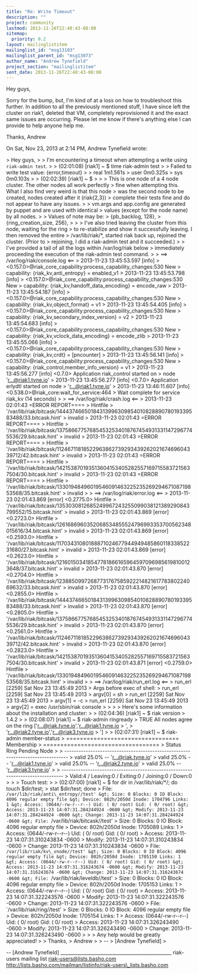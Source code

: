 ```yaml
---
title: "Re: Write Timeout"
description: ""
project: community
lastmod: 2013-11-26T22:48:43-08:00
sitemap:
  priority: 0.2
layout: mailinglistitem
mailinglist_id: "msg13103"
mailinglist_parent_id: "msg13073"
author_name: "Andrew Tynefield"
project_section: "mailinglistitem"
sent_date: 2013-11-26T22:48:43-08:00
---
```



Hey guys,

Sorry for the bump, but, I'm kind of at a loss on how to troubleshoot this
further. In addition to all the previously mentioned stuff, I have since
left the cluster on riak1, deleted that VM, completely reprovisioned it and
the exact same issues are occurring. Please let me know if there's anything
else I can provide to help anyone help me.

Thanks,
Andrew


On Sat, Nov 23, 2013 at 2:14 PM, Andrew Tynefield wrote:

&gt; Hey guys,
&gt;
&gt; I'm encountering a timeout when attempting a write using `riak-admin test`.
&gt;
&gt; (02:01:08) [riak1] ~ $ time riak-admin test
&gt;
&gt; Failed to write test value: {error,timeout}
&gt;
&gt; real 1m1.561s
&gt; user 0m0.325s
&gt; sys 0m0.103s
&gt;
&gt; (02:02:39) [riak1] ~ $
&gt;
&gt;
&gt; This is one node of a 4 node cluster. The other nodes all work perfectly
&gt; fine when attempting this. What I also find very weird is that this node
&gt; was the second node to be created, nodes created after it (riak{2,3})
&gt; complete their tests fine and do not appear to have any issues.
&gt;
&gt; vm.args and app.config are generated by puppet and are used with identical
&gt; values (except for the node name) by all nodes.
&gt;
&gt; Values of note may be:
&gt; {pb\_backlog, 128},
&gt; {ring\_creation\_size, 256},
&gt;
&gt;
&gt; I've also tried leaving the cluster from this node, waiting for the ring
&gt; to re-stabilize and show it successfully leaving. I then removed the entire
&gt; /var/lib/riak/\*, started riak back up, rejoined the cluster. (Prior to
&gt; rejoining, I did a riak-admin test and it succeeded.)
&gt;
&gt; I've provided a tail of all the logs within /var/log/riak below
&gt; immediately proceeding the execution of the riak-admin test command.
&gt;
&gt; ==&gt; /var/log/riak/console.log &lt;==
&gt; 2013-11-23 13:45:53.597 [info]
&gt; &lt;0.157.0&gt;@riak\_core\_capability:process\_capability\_changes:530 New
&gt; capability: {riak\_kv,anti\_entropy} = enabled\_v1
&gt; 2013-11-23 13:45:53.798 [info]
&gt; &lt;0.157.0&gt;@riak\_core\_capability:process\_capability\_changes:530 New
&gt; capability: {riak\_kv,handoff\_data\_encoding} = encode\_raw
&gt; 2013-11-23 13:45:54.187 [info]
&gt; &lt;0.157.0&gt;@riak\_core\_capability:process\_capability\_changes:530 New
&gt; capability: {riak\_kv,object\_format} = v1
&gt; 2013-11-23 13:45:54.405 [info]
&gt; &lt;0.157.0&gt;@riak\_core\_capability:process\_capability\_changes:530 New
&gt; capability: {riak\_kv,secondary\_index\_version} = v2
&gt; 2013-11-23 13:45:54.683 [info]
&gt; &lt;0.157.0&gt;@riak\_core\_capability:process\_capability\_changes:530 New
&gt; capability: {riak\_kv,vclock\_data\_encoding} = encode\_zlib
&gt; 2013-11-23 13:45:55.066 [info]
&gt; &lt;0.157.0&gt;@riak\_core\_capability:process\_capability\_changes:530 New
&gt; capability: {riak\_kv,crdt} = [pncounter]
&gt; 2013-11-23 13:45:56.141 [info]
&gt; &lt;0.157.0&gt;@riak\_core\_capability:process\_capability\_changes:530 New
&gt; capability: {riak\_control,member\_info\_version} = v1
&gt; 2013-11-23 13:45:56.277 [info] &lt;0.7.0&gt; Application riak\_control started on
&gt; node 'r...@riak1.tyne.io'
&gt; 2013-11-23 13:45:56.277 [info] &lt;0.7.0&gt; Application erlydtl started on node
&gt; 'r...@riak1.tyne.io'
&gt; 2013-11-23 13:46:11.607 [info] &lt;0.538.0&gt;@riak\_core:wait\_for\_service:464
&gt; Wait complete for service riak\_kv (14 seconds)
&gt;
&gt; ==&gt; /var/log/riak/crash.log &lt;==
&gt; 2013-11-23 02:01:43 =ERROR REPORT====
&gt; Hintfile
&gt; '/var/lib/riak/bitcask/1444374665018431399630985401082889078019339583488/33.bitcask.hint'
&gt; invalid
&gt; 2013-11-23 02:01:43 =ERROR REPORT====
&gt; Hintfile
&gt; '/var/lib/riak/bitcask/1375866775768545325340187674549313311472967745536/29.bitcask.hint'
&gt; invalid
&gt; 2013-11-23 02:01:43 =ERROR REPORT====
&gt; Hintfile
&gt; '/var/lib/riak/bitcask/1124671181852296386273929343926202167469604339712/42.bitcask.hint'
&gt; invalid
&gt; 2013-11-23 02:01:43 =ERROR REPORT====
&gt; Hintfile
&gt; '/var/lib/riak/bitcask/1421538701935136041534052825571697155837215637504/30.bitcask.hint'
&gt; invalid
&gt; 2013-11-23 02:01:43 =ERROR REPORT====
&gt; Hintfile
&gt; '/var/lib/riak/bitcask/1330194849601954609146322523526929467108719853568/35.bitcask.hint'
&gt; invalid
&gt;
&gt; ==&gt; /var/log/riak/error.log &lt;==
&gt; 2013-11-23 02:01:43.869 [error] &lt;0.2775.0&gt; Hintfile
&gt; '/var/lib/riak/bitcask/1353030812685249967243255099038121389290843799552/15.bitcask.hint'
&gt; invalid
&gt; 2013-11-23 02:01:43.869 [error] &lt;0.2723.0&gt; Hintfile
&gt; '/var/lib/riak/bitcask/1261686960352068534855524796993353700562348015616/34.bitcask.hint'
&gt; invalid
&gt; 2013-11-23 02:01:43.869 [error] &lt;0.2593.0&gt; Hintfile
&gt; '/var/lib/riak/bitcask/1170343108018887102467794494948586011833852231680/27.bitcask.hint'
&gt; invalid
&gt; 2013-11-23 02:01:43.869 [error] &lt;0.2623.0&gt; Hintfile
&gt; '/var/lib/riak/bitcask/1216015034185477818661659645970969856198100123648/37.bitcask.hint'
&gt; invalid
&gt; 2013-11-23 02:01:43.870 [error] &lt;0.2704.0&gt; Hintfile
&gt; '/var/lib/riak/bitcask/1238850997268773176758592221482161778380224069632/33.bitcask.hint'
&gt; invalid
&gt; 2013-11-23 02:01:43.870 [error] &lt;0.2855.0&gt; Hintfile
&gt; '/var/lib/riak/bitcask/1444374665018431399630985401082889078019339583488/33.bitcask.hint'
&gt; invalid
&gt; 2013-11-23 02:01:43.870 [error] &lt;0.2805.0&gt; Hintfile
&gt; '/var/lib/riak/bitcask/1375866775768545325340187674549313311472967745536/29.bitcask.hint'
&gt; invalid
&gt; 2013-11-23 02:01:43.870 [error] &lt;0.2561.0&gt; Hintfile
&gt; '/var/lib/riak/bitcask/1124671181852296386273929343926202167469604339712/42.bitcask.hint'
&gt; invalid
&gt; 2013-11-23 02:01:43.870 [error] &lt;0.2823.0&gt; Hintfile
&gt; '/var/lib/riak/bitcask/1421538701935136041534052825571697155837215637504/30.bitcask.hint'
&gt; invalid
&gt; 2013-11-23 02:01:43.871 [error] &lt;0.2759.0&gt; Hintfile
&gt; '/var/lib/riak/bitcask/1330194849601954609146322523526929467108719853568/35.bitcask.hint'
&gt; invalid
&gt;
&gt; ==&gt; /var/log/riak/run\_erl.log &lt;==
&gt; run\_erl [2259] Sat Nov 23 13:45:49 2013
&gt; Args before exec of shell:
&gt; run\_erl [2259] Sat Nov 23 13:45:49 2013
&gt; argv[0] = sh
&gt; run\_erl [2259] Sat Nov 23 13:45:49 2013
&gt; argv[1] = -c
&gt; run\_erl [2259] Sat Nov 23 13:45:49 2013
&gt; argv[2] = exec /usr/sbin/riak console
&gt;
&gt;
&gt;
&gt; Here's some information about the installation and cluster:
&gt;
&gt; (02:04:36) [riak1] ~ $ riak version
&gt; 1.4.2
&gt;
&gt; (02:08:07) [riak1] ~ $ riak-admin ringready
&gt; TRUE All nodes agree on the ring ['r...@riak.tyne.io','r...@riak1.tyne.io
&gt; ',
&gt; 'r...@riak2.tyne.io','r...@riak3.tyne.io
&gt; ']
&gt;
&gt; (02:07:31) [riak1] ~ $ riak-admin member-status
&gt; ================================= Membership
&gt; ==================================
&gt; Status Ring Pending Node
&gt;
&gt; -------------------------------------------------------------------------------
&gt; valid 25.0% -- 'r...@riak.tyne.io'
&gt; valid 25.0% -- 'r...@riak1.tyne.io'
&gt; valid 25.0% -- 'r...@riak2.tyne.io'
&gt; valid 25.0% -- 'r...@riak3.tyne.io'
&gt;
&gt; -------------------------------------------------------------------------------
&gt; Valid:4 / Leaving:0 / Exiting:0 / Joining:0 / Down:0
&gt;
&gt;
&gt; Touch test:
&gt;
&gt; (02:07:00) [riak1] ~ $ for dir in /var/lib/riak/\*/; do touch $dir/test;
&gt; stat $dir/test; done
&gt; File: `/var/lib/riak/anti\_entropy//test'
&gt; Size: 0 Blocks: 0 IO Block: 4096 regular empty file
&gt; Device: 802h/2050d Inode: 1704796 Links: 1
&gt; Access: (0644/-rw-r--r--) Uid: ( 0/ root) Gid: ( 0/ root)
&gt; Access: 2013-11-23 14:07:31.284244924 -0600
&gt; Modify: 2013-11-23 14:07:31.284244924 -0600
&gt; Change: 2013-11-23 14:07:31.284244924 -0600
&gt; File: `/var/lib/riak/bitcask//test'
&gt; Size: 0 Blocks: 0 IO Block: 4096 regular empty file
&gt; Device: 802h/2050d Inode: 1705089 Links: 1
&gt; Access: (0644/-rw-r--r--) Uid: ( 0/ root) Gid: ( 0/ root)
&gt; Access: 2013-11-23 14:07:31.310243834 -0600
&gt; Modify: 2013-11-23 14:07:31.310243834 -0600
&gt; Change: 2013-11-23 14:07:31.310243834 -0600
&gt; File: `/var/lib/riak/kv\_vnode//test'
&gt; Size: 0 Blocks: 0 IO Block: 4096 regular empty file
&gt; Device: 802h/2050d Inode: 1705150 Links: 1
&gt; Access: (0644/-rw-r--r--) Uid: ( 0/ root) Gid: ( 0/ root)
&gt; Access: 2013-11-23 14:07:31.316243674 -0600
&gt; Modify: 2013-11-23 14:07:31.316243674 -0600
&gt; Change: 2013-11-23 14:07:31.316243674 -0600
&gt; File: `/var/lib/riak/leveldb//test'
&gt; Size: 0 Blocks: 0 IO Block: 4096 regular empty file
&gt; Device: 802h/2050d Inode: 1705153 Links: 1
&gt; Access: (0644/-rw-r--r--) Uid: ( 0/ root) Gid: ( 0/ root)
&gt; Access: 2013-11-23 14:07:31.322243576 -0600
&gt; Modify: 2013-11-23 14:07:31.322243576 -0600
&gt; Change: 2013-11-23 14:07:31.322243576 -0600
&gt; File: `/var/lib/riak/ring//test'
&gt; Size: 0 Blocks: 0 IO Block: 4096 regular empty file
&gt; Device: 802h/2050d Inode: 1705154 Links: 1
&gt; Access: (0644/-rw-r--r--) Uid: ( 0/ root) Gid: ( 0/ root)
&gt; Access: 2013-11-23 14:07:31.326243490 -0600
&gt; Modify: 2013-11-23 14:07:31.326243490 -0600
&gt; Change: 2013-11-23 14:07:31.326243490 -0600
&gt;
&gt;
&gt; Any help would be greatly appreciated!
&gt;
&gt; Thanks,
&gt; Andrew
&gt;
&gt; --
&gt; [Andrew Tynefield]
&gt;



-- 
[Andrew Tynefield]
\_\_\_\_\_\_\_\_\_\_\_\_\_\_\_\_\_\_\_\_\_\_\_\_\_\_\_\_\_\_\_\_\_\_\_\_\_\_\_\_\_\_\_\_\_\_\_
riak-users mailing list
riak-users@lists.basho.com
http://lists.basho.com/mailman/listinfo/riak-users\_lists.basho.com

